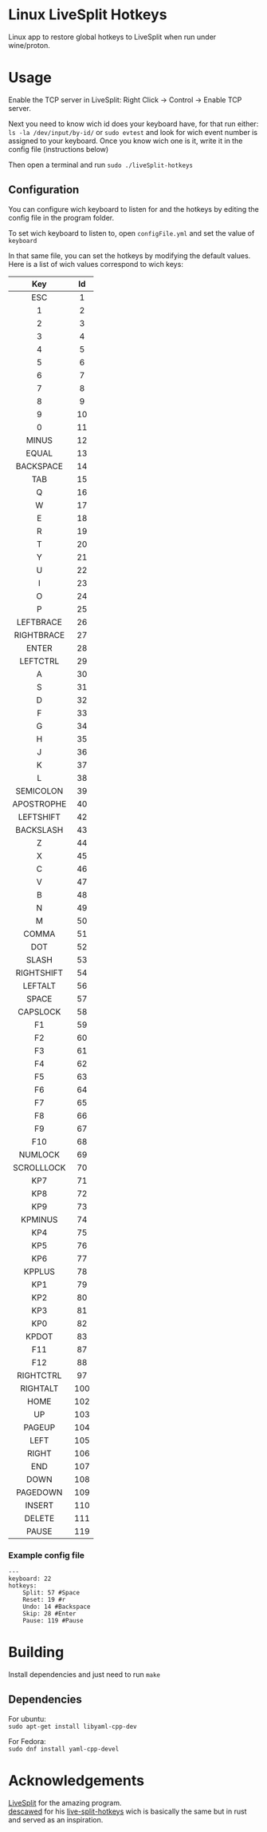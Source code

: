# Linux LiveSplit Hotkeys
Linux app to restore global hotkeys to LiveSplit when run under wine/proton.

# Usage
Enable the TCP server in LiveSplit: Right Click -> Control -> Enable TCP server.

Next you need to know wich id does your keyboard have, for that run either: `ls -la /dev/input/by-id/` or `sudo evtest` and look for wich event number is assigned to your keyboard.
Once you know wich one is it, write it in the config file (instructions below)

Then open a terminal and run `sudo ./liveSplit-hotkeys`

## Configuration
You can configure wich keyboard to listen for and the hotkeys by editing the config file in the program folder.

To set wich keyboard to listen to, open `configFile.yml` and set the value of `keyboard`

In that same file, you can set the hotkeys by modifying the default values. Here is a list of wich values correspond to wich keys:

| Key | Id |
| :---: | :---: |
| ESC | 1 |
| 1 | 2 |
| 2 | 3 |
| 3 | 4 |
| 4 | 5 |
| 5 | 6 |
| 6 | 7 |
| 7 | 8 |
| 8 | 9 |
| 9 | 10 |
| 0 | 11 |
| MINUS | 12 |
| EQUAL | 13 |
| BACKSPACE | 14 |
| TAB | 15 |
| Q | 16 |
| W | 17 |
| E | 18 |
| R | 19 |
| T | 20 |
| Y | 21 |
| U | 22 |
| I | 23 |
| O | 24 |
| P | 25 |
| LEFTBRACE | 26 |
| RIGHTBRACE | 27 |
| ENTER | 28 |
| LEFTCTRL | 29 |
| A | 30 |
| S | 31 |
| D | 32 |
| F | 33 |
| G | 34 |
| H | 35 |
| J | 36 |
| K | 37 |
| L | 38 |
| SEMICOLON | 39 |
| APOSTROPHE | 40 |
| LEFTSHIFT | 42 |
| BACKSLASH | 43 |
| Z | 44 |
| X | 45 |
| C | 46 |
| V | 47 |
| B | 48 |
| N | 49 |
| M | 50 |
| COMMA | 51 |
| DOT | 52 |
| SLASH | 53 |
| RIGHTSHIFT | 54 |
| LEFTALT | 56 |
| SPACE | 57 |
| CAPSLOCK | 58 |
| F1 | 59 |
| F2 | 60 |
| F3 | 61 |
| F4 | 62 |
| F5 | 63 |
| F6 | 64 |
| F7 | 65 |
| F8 | 66 |
| F9 | 67 |
| F10 | 68
| NUMLOCK | 69 |
| SCROLLLOCK | 70 |
| KP7 | 71 |
| KP8 | 72 |
| KP9 | 73 |
| KPMINUS | 74 |
| KP4 | 75 |
| KP5 | 76 |
| KP6 | 77 |
| KPPLUS | 78 |
| KP1 | 79 |
| KP2 | 80 |
| KP3 | 81 |
| KP0 | 82 |
| KPDOT | 83 |
| F11 | 87 |
| F12 | 88 |
| RIGHTCTRL | 97 |
| RIGHTALT | 100 |
| HOME | 102 |
| UP | 103 |
| PAGEUP | 104 |
| LEFT | 105 |
| RIGHT | 106 |
| END | 107 |
| DOWN | 108 |
| PAGEDOWN | 109 |
| INSERT | 110 |
| DELETE | 111 |
| PAUSE | 119 |

### Example config file
```
---
keyboard: 22
hotkeys:
    Split: 57 #Space
    Reset: 19 #r
    Undo: 14 #Backspace
    Skip: 28 #Enter
    Pause: 119 #Pause
```
# Building
Install dependencies and just need to run `make`  

## Dependencies
For ubuntu:  
`sudo apt-get install libyaml-cpp-dev`

For Fedora:  
`sudo dnf install yaml-cpp-devel`

# Acknowledgements
[LiveSplit](https://livesplit.org/) for the amazing program.  
[descawed](https://github.com/descawed) for his [live-split-hotkeys](https://github.com/descawed/live-split-hotkeys) wich is basically the same but in rust and served as an inspiration.